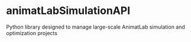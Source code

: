 # animatLabSimulationAPI
Python library designed to manage large-scale AnimatLab simulation and optimization projects
